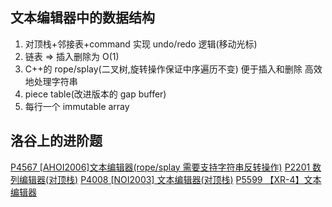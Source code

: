 ## 文本编辑器中的数据结构

1. 对顶栈+邻接表+command 实现 undo/redo 逻辑(移动光标)
2. 链表 => 插入删除为 O(1)
3. C++的 rope/splay(二叉树,旋转操作保证中序遍历不变) 便于插入和删除 高效地处理字符串
4. piece table(改进版本的 gap buffer)
5. 每行一个 immutable array

## 洛谷上的进阶题

[P4567 [AHOI2006]文本编辑器(rope/splay 需要支持字符串反转操作)](https://www.luogu.com.cn/problem/P4567)
[P2201 数列编辑器(对顶栈)](https://www.luogu.com.cn/problem/P2201)
[P4008 [NOI2003] 文本编辑器(对顶栈)](https://www.luogu.com.cn/problem/P4008)
[P5599 【XR-4】文本编辑器](https://www.luogu.com.cn/problem/P5599)
